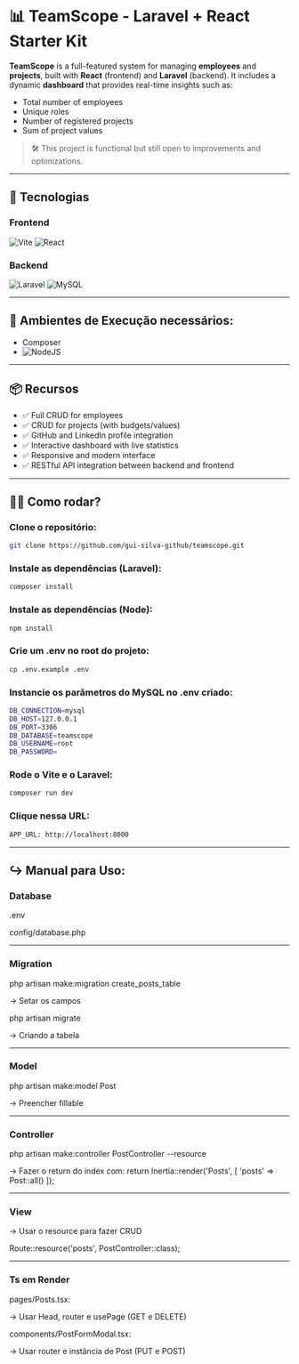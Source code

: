 # 📊 TeamScope - Laravel + React Starter Kit

**TeamScope** is a full-featured system for managing **employees** and **projects**, built with **React** (frontend) and **Laravel** (backend). It includes a dynamic **dashboard** that provides real-time insights such as:

- Total number of employees
- Unique roles
- Number of registered projects
- Sum of project values

> 🛠️ This project is functional but still open to improvements and optimizations.

<hr>

## 🚀 Tecnologias

### Frontend
![Vite](https://img.shields.io/badge/vite-%23646CFF.svg?style=for-the-badge&logo=vite&logoColor=white)
![React](https://img.shields.io/badge/react-%2320232a.svg?style=for-the-badge&logo=react&logoColor=%2361DAFB)

### Backend
![Laravel](https://img.shields.io/badge/laravel-%23FF2D20.svg?style=for-the-badge&logo=laravel&logoColor=white)
![MySQL](https://img.shields.io/badge/mysql-4479A1.svg?style=for-the-badge&logo=mysql&logoColor=white)

<hr>

## 🚝 Ambientes de Execução necessários:

- Composer
- ![NodeJS](https://img.shields.io/badge/node.js-6DA55F?style=for-the-badge&logo=node.js&logoColor=white)

<hr>

## 📦 Recursos

- ✅ Full CRUD for employees
- ✅ CRUD for projects (with budgets/values)
- ✅ GitHub and LinkedIn profile integration
- ✅ Interactive dashboard with live statistics
- ✅ Responsive and modern interface
- ✅ RESTful API integration between backend and frontend

<hr>

## 🧑‍💻 Como rodar?

### Clone o repositório:
```bash
git clone https://github.com/gui-silva-github/teamscope.git
```

### Instale as dependências (Laravel):
```bash
composer install
```

### Instale as dependências (Node):
```bash
npm install
```

### Crie um .env no root do projeto:
```bash
cp .env.example .env
```

### Instancie os parâmetros do MySQL no .env criado:
```bash
DB_CONNECTION=mysql
DB_HOST=127.0.0.1
DB_PORT=3306
DB_DATABASE=teamscope
DB_USERNAME=root
DB_PASSWORD=
```

### Rode o Vite e o Laravel:
```bash
composer run dev
```

### Clique nessa URL:
```bash
APP_URL: http://localhost:8000
```

<hr>

## ↪️ Manual para Uso:

### Database 

.env

config/database.php

<hr>

### Migration 

php artisan make:migration create_posts_table

-> Setar os campos

php artisan migrate

-> Criando a tabela

<hr>

### Model

php artisan make:model Post

-> Preencher fillable

<hr>

 ### Controller

php artisan make:controller PostController --resource

-> Fazer o return do index com: return Inertia::render('Posts', [
	'posts' => Post::all()
]);

<hr>

### View

-> Usar o resource para fazer CRUD

Route::resource('posts', PostController::class);

<hr>

### Ts em Render

pages/Posts.tsx:

-> Usar Head, router e usePage (GET e DELETE)

components/PostFormModal.tsx:

-> Usar router e instância de Post (PUT e POST)


